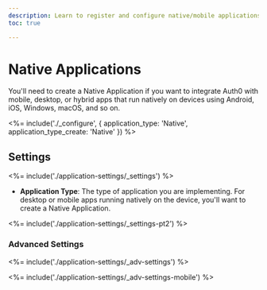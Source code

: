```yaml
---
description: Learn to register and configure native/mobile applications using the Auth0 Dashboard.
toc: true

---
```

# Native Applications

You'll need to create a Native Application if you want to integrate Auth0 with mobile, desktop, or hybrid apps that run natively on devices using Android, iOS, Windows, macOS, and so on.

<%= include('./_configure', { application_type: 'Native', application_type_create: 'Native' }) %>

## Settings

<%= include('./application-settings/_settings') %>

- **Application Type**: The type of application you are implementing. For desktop or mobile apps running natively on the device, you'll want to create a Native Application.

<%= include('./application-settings/_settings-pt2') %>

### Advanced Settings

<%= include('./application-settings/_adv-settings') %>

<%= include('./application-settings/_adv-settings-mobile') %>

